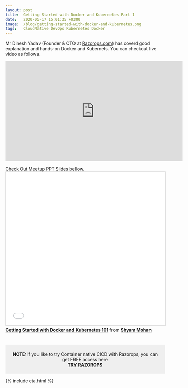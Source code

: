 ```yaml
---
layout: post
title:  Getting Started with Docker and Kubernetes Part 1
date:   2020-05-17 15:01:35 +0300
image:  /blog/getting-started-with-docker-and-kubernetes.png
tags:   CloudNative DevOps Kubernetes Docker
---
```


Mr Dinesh Yadav (Founder & CTO at <a href="https://razorops.com" target="_blank">Razorops.com</a>) has coverd good explanation and hands-on Docker and Kubernets. 
You can checkout live video as follows.

<div class="video-container">
  <iframe width="560" height="315" src="https://www.youtube.com/embed/avZjHUHCB_M?rel=0&amp;controls=0&amp;showinfo=0" frameborder="0" allow="accelerometer; autoplay; encrypted-media; gyroscope; picture-in-picture" allowfullscreen></iframe>
</div>

<br>
Check Out Meetup PPT Slides bellow.

<div class="video-container">
    <iframe src="//www.slideshare.net/slideshow/embed_code/key/cZqMSlfW5gh6LG" width="595" height="485" frameborder="0" marginwidth="0" marginheight="0" scrolling="no" style="border:1px solid #CCC; border-width:1px; margin-bottom:5px; max-width: 100%;" allowfullscreen> </iframe> <div style="margin-bottom:5px"> <strong> <a href="//www.slideshare.net/shyammohankanojia/getting-started-with-docker-and-kubernetes-101" title="Getting Started with Docker and Kubernetes 101" target="_blank">Getting Started with Docker and Kubernetes 101</a> </strong> from <strong><a href="//www.slideshare.net/shyammohankanojia" target="_blank">Shyam Mohan</a></strong> </div>
</div>

<br>
<br>
<div style="padding:20px; background-color: #EFEFEF;">
  <center>
    <b>NOTE: </b> If you like to try Container native CICD with Razorops, you can get FREE access here <br>
        <a href="https://razorops.com/" target="_blank"><b>TRY RAZOROPS</b></a>
  </center>
</div>

{% include cta.html %}

